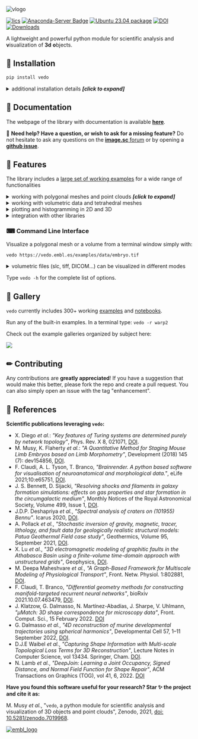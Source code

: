 
![vlogo](https://user-images.githubusercontent.com/32848391/110344277-9bc20700-802d-11eb-8c0d-2e97226a9a32.png)


[![lics](https://img.shields.io/badge/license-MIT-blue.svg)](https://en.wikipedia.org/wiki/MIT_License)
[![Anaconda-Server Badge](https://anaconda.org/conda-forge/vedo/badges/version.svg)](https://anaconda.org/conda-forge/vedo)
[![Ubuntu 23.04 package](https://repology.org/badge/version-for-repo/ubuntu_23_04/vedo.svg)](https://repology.org/project/vedo/versions)
[![DOI](https://zenodo.org/badge/DOI/10.5281/zenodo.5842090.svg)](https://doi.org/10.5281/zenodo.5842090)
[![Downloads](https://pepy.tech/badge/vedo)](https://pepy.tech/project/vedo)
<!-- broken
[![CircleCI](https://circleci.com/gh/marcomusy/vedo.svg?style=svg)](https://circleci.com/gh/marcomusy/vedo)
-->

A lightweight and powerful python module
for scientific analysis and **v**isualization of **3d** **o**bjects.<br>


## 💾  Installation
```bash
pip install vedo
```

<details>
<summary>additional installation details <i><b>[click to expand]</b></i> </summary>

- To install the latest _dev_ version of `vedo`: <br>
`pip install -U git+https://github.com/marcomusy/vedo.git`

- To install from the conda-forge channel: <br>
`conda install -c conda-forge vedo`

</details>


## 📙  Documentation
The webpage of the library with documentation is available [**here**](https://vedo.embl.es).

📌 **Need help? Have a question, or wish to ask for a missing feature?**
Do not hesitate to ask any questions on the [**image.sc** forum](https://forum.image.sc/)
or by opening a [**github issue**](https://github.com/marcomusy/vedo/issues).


## 🎨  Features
The library includes a [large set of working examples](https://github.com/marcomusy/vedo/tree/master/examples)
for a wide range of functionalities

<details>
<summary>working with polygonal meshes and point clouds <i><b>[click to expand]</b></i> </summary>
<i>

- Import meshes from VTK format, STL, Wavefront OBJ, 3DS, Dolfin-XML, Neutral, GMSH, OFF, PCD (PointCloud),
- Export meshes as ASCII or binary to VTK, STL, OBJ, PLY ... formats.
- Analysis tools like Moving Least Squares, mesh morphing and more..
- Tools to visualize and edit meshes (cutting a mesh with another mesh, slicing, normalizing, moving vertex positions, etc..).
- Split mesh based on surface connectivity. Extract the largest connected area.
- Calculate areas, volumes, center of mass, average sizes etc.
- Calculate vertex and face normals, curvatures, feature edges. Fill mesh holes.
- Subdivide faces of a mesh, increasing the number of vertex points. Mesh simplification.
- Coloring and thresholding of meshes based on associated scalar or vectorial data.
- Point-surface operations: find nearest points, determine if a point lies inside or outside of a mesh.
- Create primitive shapes: spheres, arrows, cubes, torus, ellipsoids...
- Generate glyphs (associate a mesh to every vertex of a source mesh).
- Create animations easily by just setting the position of the displayed objects in the 3D scene. Add trailing lines and shadows to moving objects is supported.
- Straightforward support for multiple sync-ed or independent renderers in  the same window.
- Registration (alignment) of meshes with different techniques.
- Mesh smoothing.
- Delaunay triangulation in 2D and 3D.
- Generate meshes by joining nearby lines in space.
- Find the closest path from one point to another, traveling along the edges of a mesh.
- Find the intersection of a mesh with lines, planes or other meshes.
- Interpolate scalar and vectorial fields with Radial Basis Functions and Thin Plate Splines.
- Add sliders and buttons to interact with the scene and the individual objects.
- Visualization of tensors.
- Analysis of Point Clouds
- Moving Least Squares smoothing of 2D, 3D and 4D clouds
- Fit lines, planes, spheres and ellipsoids in space
- Identify outliers in a distribution of points
- Decimate a cloud to a uniform distribution.

</i>
</details>

<details>
<summary>working with volumetric data and tetrahedral meshes</summary>
<i>

- Import data from VTK format volumetric TIFF stacks, DICOM, SLC, MHD and more
- Import 2D images as PNG, JPEG, BMP
- Isosurfacing of volumes
- Composite and maximum projection volumetric rendering
- Generate volumetric signed-distance data from an input surface mesh
- Probe volumes with lines and planes
- Generate stream-lines and stream-tubes from vectorial fields
- Slice and crop volumes
- Support for other volumetric structures (structured and grid data)

</i>
</details>

<details>
<summary>plotting and histogramming in 2D and 3D</summary>
<i>

- Polygonal 3D text rendering with Latex-like syntax and unicode characters, with 30 different fonts.
- Fully customizable axis styles
- donut plots and pie charts
- Scatter plots in 2D and 3D
- Surface function plotting
- 1D customizable histograms
- 2D hexagonal histograms
- Polar plots, spherical plots and histogramming
- Draw latex-formatted formulas in the rendering window.
- Quiver, violin, whisker and stream-line plots
- Graphical markers analogous to matplotlib

</i>
</details>

<details>
<summary>integration with other libraries</summary>
<i>

- Integration with the [Qt5](https://www.qt.io/) framework.
- Support for [FEniCS/Dolfin](https://fenicsproject.org/) platform for visualization of PDE/FEM solutions.
- Interoperability with the [trimesh](https://trimsh.org/), [pyvista](https://github.com/pyvista/pyvista) and [pymeshlab](https://github.com/cnr-isti-vclab/PyMeshLab) libraries.
- Export 3D scenes and embed them into a [web page](https://vedo.embl.es/examples/fenics_elasticity.html).
- Embed 3D scenes in *jupyter* notebooks with [K3D](https://github.com/K3D-tools/K3D-jupyter) (can export an interactive 3D-snapshot page [here](https://vedo.embl.es/examples/geo_scene.html)).

</i>
</details>


### ⌨  Command Line Interface
Visualize a polygonal mesh or a volume from a terminal window simply with:
```bash
vedo https://vedo.embl.es/examples/data/embryo.tif
```


<details>
<summary>volumetric files (slc, tiff, DICOM...) can be visualized in different modes </summary>


|Volume 3D slicing<br>`vedo --slicer embryo.slc`| Ray-casting<br>`vedo -g`| 2D slicing<br>`vedo --slicer2d`| Colorize voxels<br>`vedo --lego`|
|:--------|:-----|:--------|:-----|
| ![slicer](https://user-images.githubusercontent.com/32848391/80292484-50757180-8757-11ea-841f-2c0c5fe2c3b4.jpg)|![isohead](https://user-images.githubusercontent.com/32848391/58336107-5a09a180-7e43-11e9-8c4e-b50e4e95ae71.gif)|![viz_slicer](https://user-images.githubusercontent.com/32848391/90966778-fc955200-e4d6-11ea-8e29-215f7aea3860.png)  |![lego](https://user-images.githubusercontent.com/32848391/56969949-71b47980-6b66-11e9-8251-4bbdb275cb22.jpg) |


</details>


Type `vedo -h` for the complete list of options.<br>

## 🐾  Gallery
`vedo` currently includes 300+ working [examples](https://github.com/marcomusy/vedo/tree/master/examples) and [notebooks](https://github.com/marcomusy/vedo/tree/master/examples/notebooks). <br>

Run any of the built-in examples. In a terminal type: `vedo -r warp2`

Check out the example galleries organized by subject here:

<a href="https://vedo.embl.es/#gallery" target="_blank">

![](https://user-images.githubusercontent.com/32848391/104370203-d1aba900-551e-11eb-876c-41e0961fcdb5.jpg)

</a>


## ✏  Contributing

Any contributions are **greatly appreciated**!
If you have a suggestion that would make this better, please fork the repo and create a pull request.
You can also simply open an issue with the tag "enhancement".



## 📜  References

**Scientific publications leveraging `vedo`:**

- X. Diego *et al.*:
*"Key features of Turing systems are determined purely by network topology"*,
Phys. Rev. X 8, 021071,
[DOI](https://journals.aps.org/prx/abstract/10.1103/PhysRevX.8.021071).
- M. Musy, K. Flaherty *et al.*:
*"A Quantitative Method for Staging Mouse Limb Embryos based on Limb Morphometry"*,
Development (2018) 145 (7): dev154856,
[DOI](http://dev.biologists.org/content/145/7/dev154856).
- F. Claudi, A. L. Tyson, T. Branco, *"Brainrender. A python based software for visualisation
of neuroanatomical and morphological data."*,
eLife 2021;10:e65751,
[DOI](https://doi.org/10.7554/eLife.65751).
- J. S. Bennett, D. Sijacki,
*"Resolving shocks and filaments in galaxy formation simulations: effects on gas properties and
star formation in the circumgalactic medium"*,
Monthly Notices of the Royal Astronomical Society, Volume 499, Issue 1,
[DOI](https://doi.org/10.1093/mnras/staa2835).
- J.D.P. Deshapriya *et al.*,
*"Spectral analysis of craters on (101955) Bennu"*.
Icarus 2020,
[DOI](https://doi.org/10.1016/j.icarus.2020.114252).
- A. Pollack *et al.*,
*"Stochastic inversion of gravity, magnetic, tracer, lithology, and fault data
for geologically realistic structural models: Patua Geothermal Field case study"*,
Geothermics, Volume 95, September 2021,
[DOI](https://doi.org/10.1016/j.geothermics.2021.102129).
- X. Lu *et al.*,
*"3D electromagnetic modeling of graphitic faults in the Athabasca
 Basin using a finite-volume time-domain approach with unstructured grids"*,
Geophysics,
[DOI](https://doi.org/10.1190/geo2020-0657.1).
- M. Deepa Maheshvare *et al.*,
*"A Graph-Based Framework for Multiscale Modeling of Physiological Transport"*,
Front. Netw. Physiol. 1:802881,
[DOI](https://www.frontiersin.org/articles/10.3389/fnetp.2021.802881/full).
- F. Claudi, T. Branco,
*"Differential geometry methods for constructing manifold-targeted recurrent neural networks"*,
bioRxiv 2021.10.07.463479,
[DOI](https://doi.org/10.1101/2021.10.07.463479).
- J. Klatzow, G. Dalmasso, N. Martínez-Abadías, J. Sharpe, V. Uhlmann,
*"µMatch: 3D shape correspondence for microscopy data"*,
Front. Comput. Sci., 15 February 2022.
[DOI](https://doi.org/10.3389/fcomp.2022.777615)
- G. Dalmasso *et al.*, *"4D reconstruction of murine developmental trajectories using spherical harmonics"*,
Developmental Cell 57, 1–11 September 2022,
[DOI](https://doi.org/10.1016/j.devcel.2022.08.005).
- D.J.E Waibel *et al.*, *"Capturing Shape Information with Multi-scale Topological Loss Terms for 3D Reconstruction"*,
Lecture Notes in Computer Science, vol 13434. Springer, Cham. 
[DOI](https://doi.org/10.1007/978-3-031-16440-8_15).
- N. Lamb *et al.*, *"DeepJoin: Learning a Joint Occupancy, Signed Distance, and Normal Field Function for Shape Repair"*,
ACM Transactions on Graphics (TOG), vol 41, 6, 2022.
[DOI](https://dl.acm.org/doi/abs/10.1145/3550454.3555470)


**Have you found this software useful for your research? Star ✨ the project and cite it as:**

M. Musy  <em>et al.</em>,
"<code>vedo</code>, a python module for scientific analysis and visualization of 3D objects and point clouds",
Zenodo, 2021, <a href="https://doi.org/10.5281/zenodo.7019968">doi: 10.5281/zenodo.7019968</a>.


[![embl_logo](https://user-images.githubusercontent.com/32848391/58046204-e9157180-7b44-11e9-81c9-e916cdf9ba84.gif)](https://www.embl.es)


